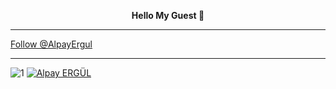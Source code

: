 <div align="center"><p><b>Hello My Guest 🤠</b></p> </div>
   
-----

<a href="https://twitter.com/AlpayErgul?ref_src=twsrc%5Etfw" class="twitter-follow-button" data-size="large" data-show-count="false">Follow @AlpayErgul</a><script async src="https://platform.twitter.com/widgets.js" charset="utf-8"></script>


-----

![1](https://github-readme-stats.vercel.app/api/top-langs/?username=a-ergul&theme=blue-green)
[![Alpay ERGÜL](https://github-readme-stats.vercel.app/api?username=a-ergul&theme=blue-green)](https://github.com/a-ergul/github-readme-stats)

